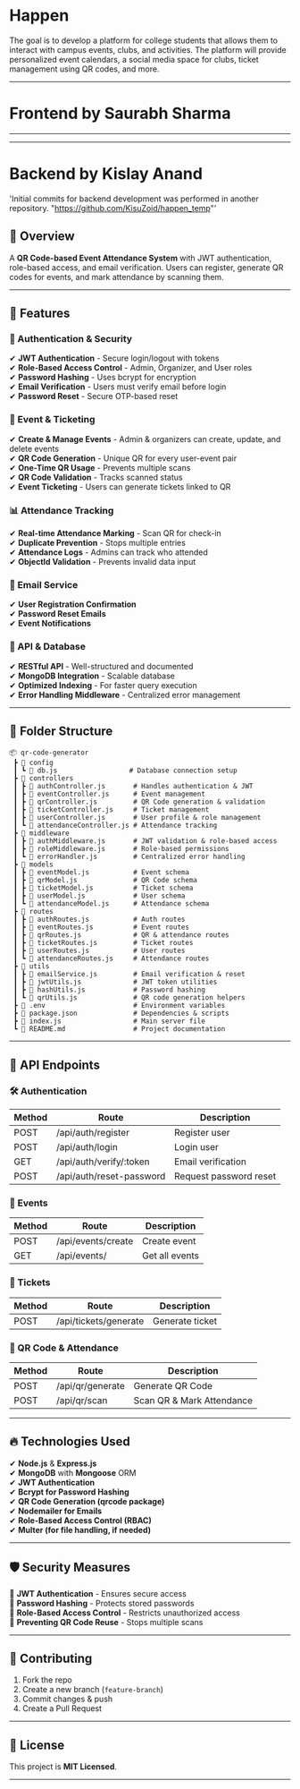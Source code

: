 # Happen
The goal is to develop a platform for college students that allows them to interact with campus events, clubs, and activities. The platform will provide personalized event calendars, a social media space for clubs, ticket management using QR codes, and more.

---
# Frontend by Saurabh Sharma

---

---
# Backend by Kislay Anand 
'Initial commits for backend development was performed in another repository. "https://github.com/KisuZoid/happen_temp"'

## 📌 Overview
A **QR Code-based Event Attendance System** with JWT authentication, role-based access, and email verification. Users can register, generate QR codes for events, and mark attendance by scanning them. 

---
## 🚀 Features
### 🔐 Authentication & Security
✔ **JWT Authentication** - Secure login/logout with tokens  
✔ **Role-Based Access Control** - Admin, Organizer, and User roles  
✔ **Password Hashing** - Uses bcrypt for encryption  
✔ **Email Verification** - Users must verify email before login  
✔ **Password Reset** - Secure OTP-based reset  

### 📆 Event & Ticketing
✔ **Create & Manage Events** - Admin & organizers can create, update, and delete events  
✔ **QR Code Generation** - Unique QR for every user-event pair  
✔ **One-Time QR Usage** - Prevents multiple scans  
✔ **QR Code Validation** - Tracks scanned status  
✔ **Event Ticketing** - Users can generate tickets linked to QR  

### 📊 Attendance Tracking
✔ **Real-time Attendance Marking** - Scan QR for check-in  
✔ **Duplicate Prevention** - Stops multiple entries  
✔ **Attendance Logs** - Admins can track who attended  
✔ **ObjectId Validation** - Prevents invalid data input  

### 📧 Email Service
✔ **User Registration Confirmation**  
✔ **Password Reset Emails**  
✔ **Event Notifications**  

### 📡 API & Database
✔ **RESTful API** - Well-structured and documented  
✔ **MongoDB Integration** - Scalable database  
✔ **Optimized Indexing** - For faster query execution  
✔ **Error Handling Middleware** - Centralized error management  

---
## 📂 Folder Structure
```
📦 qr-code-generator
 ┣ 📂 config
 ┃ ┗ 📄 db.js                  # Database connection setup
 ┣ 📂 controllers
 ┃ ┣ 📄 authController.js       # Handles authentication & JWT
 ┃ ┣ 📄 eventController.js      # Event management
 ┃ ┣ 📄 qrController.js         # QR Code generation & validation
 ┃ ┣ 📄 ticketController.js     # Ticket management
 ┃ ┣ 📄 userController.js       # User profile & role management
 ┃ ┗ 📄 attendanceController.js # Attendance tracking
 ┣ 📂 middleware
 ┃ ┣ 📄 authMiddleware.js       # JWT validation & role-based access
 ┃ ┣ 📄 roleMiddleware.js       # Role-based permissions
 ┃ ┗ 📄 errorHandler.js         # Centralized error handling
 ┣ 📂 models
 ┃ ┣ 📄 eventModel.js           # Event schema
 ┃ ┣ 📄 qrModel.js              # QR Code schema
 ┃ ┣ 📄 ticketModel.js          # Ticket schema
 ┃ ┣ 📄 userModel.js            # User schema
 ┃ ┗ 📄 attendanceModel.js      # Attendance schema
 ┣ 📂 routes
 ┃ ┣ 📄 authRoutes.js           # Auth routes
 ┃ ┣ 📄 eventRoutes.js          # Event routes
 ┃ ┣ 📄 qrRoutes.js             # QR & attendance routes
 ┃ ┣ 📄 ticketRoutes.js         # Ticket routes
 ┃ ┣ 📄 userRoutes.js           # User routes
 ┃ ┗ 📄 attendanceRoutes.js     # Attendance routes
 ┣ 📂 utils
 ┃ ┣ 📄 emailService.js         # Email verification & reset
 ┃ ┣ 📄 jwtUtils.js             # JWT token utilities
 ┃ ┣ 📄 hashUtils.js            # Password hashing
 ┃ ┗ 📄 qrUtils.js              # QR code generation helpers
 ┣ 📄 .env                      # Environment variables
 ┣ 📄 package.json              # Dependencies & scripts
 ┣ 📄 index.js                  # Main server file
 ┗ 📄 README.md                 # Project documentation
```

---
## 📌 API Endpoints
### 🛠 Authentication
| Method | Route            | Description       |
|--------|-----------------|-------------------|
| POST   | /api/auth/register | Register user   |
| POST   | /api/auth/login    | Login user      |
| GET    | /api/auth/verify/:token | Email verification |
| POST   | /api/auth/reset-password | Request password reset |

### 📆 Events
| Method | Route          | Description |
|--------|--------------|-------------|
| POST   | /api/events/create | Create event |
| GET    | /api/events/ | Get all events |

### 🎫 Tickets
| Method | Route            | Description |
|--------|-----------------|-------------|
| POST   | /api/tickets/generate | Generate ticket |

### 📲 QR Code & Attendance
| Method | Route          | Description |
|--------|--------------|-------------|
| POST   | /api/qr/generate | Generate QR Code |
| POST   | /api/qr/scan | Scan QR & Mark Attendance |

---
## 🔥 Technologies Used
✔ **Node.js** & **Express.js**  
✔ **MongoDB** with **Mongoose** ORM  
✔ **JWT Authentication**  
✔ **Bcrypt for Password Hashing**  
✔ **QR Code Generation (qrcode package)**  
✔ **Nodemailer for Emails**  
✔ **Role-Based Access Control (RBAC)**  
✔ **Multer (for file handling, if needed)**  

---
## 🛡 Security Measures
🔹 **JWT Authentication** - Ensures secure access  
🔹 **Password Hashing** - Protects stored passwords  
🔹 **Role-Based Access Control** - Restricts unauthorized access  
🔹 **Preventing QR Code Reuse** - Stops multiple scans  

---
## 🤝 Contributing
1. Fork the repo
2. Create a new branch (`feature-branch`)
3. Commit changes & push
4. Create a Pull Request

---
## 📜 License
This project is **MIT Licensed**.

---

